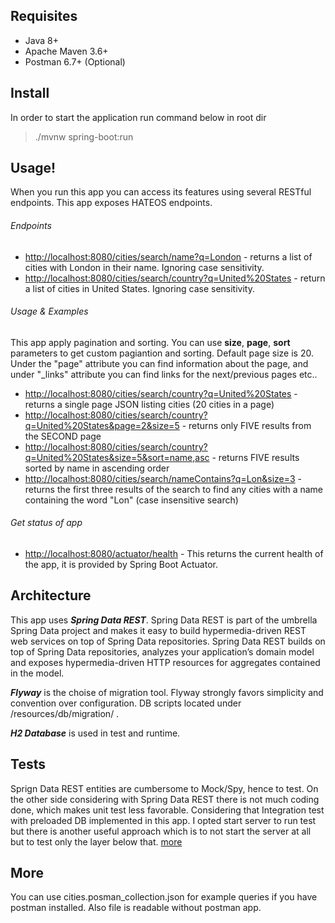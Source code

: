 ## Requisites
* Java 8+   
* Apache Maven 3.6+
* Postman 6.7+ (Optional)

## Install
In order to start the application run command below in root dir
> ./mvnw spring-boot:run


## Usage!
When you run this app you can access its features using several RESTful endpoints. This app exposes HATEOS endpoints.

###### Endpoints
* <a href="http://localhost:8080/cities/search/name?q=London" target="_blank">http://localhost:8080/cities/search/name?q=London</a> - returns a list of cities with London in their name. Ignoring case sensitivity.
* <a href="http://localhost:8080/cities/search/country?q=United%20States" target="_blank">http://localhost:8080/cities/search/country?q=United%20States</a> - return a list of cities in United States. Ignoring case sensitivity.

###### Usage & Examples
This app apply pagination and sorting. You can use **size**, **page**, **sort** parameters to get custom pagiantion and sorting. Default page size is 20. Under the "page" attribute you can find information about the page, and under "_links" attribute you can find links for the next/previous pages etc..

* <a href="http://localhost:8080/cities/search/country?q=United%20States" target="_blank">http://localhost:8080/cities/search/country?q=United%20States</a> - returns a single page JSON listing cities (20 cities in a page)
* <a href="http://localhost:8080/cities/search/country?q=United%20States&page=2&size=5" target="_blank">http://localhost:8080/cities/search/country?q=United%20States&page=2&size=5</a> - returns only FIVE results from the SECOND page
* <a href="http://localhost:8080/cities/search/country?q=United%20States&size=5&sort=name,asc" target="_blank">http://localhost:8080/cities/search/country?q=United%20States&size=5&sort=name,asc</a> - returns FIVE results sorted by name in ascending order
* <a href="http://localhost:8080/cities/search/nameContains?q=Lon&size=3" target="_blank">http://localhost:8080/cities/search/nameContains?q=Lon&size=3</a> - returns the first three results of the search to find any cities with a name containing the word "Lon" (case insensitive search)

###### Get status of app
* <a href="http://localhost:8080/actuator/health" target="_blank">http://localhost:8080/actuator/health</a> - This returns the current health of the app, it is provided by Spring Boot Actuator.

## Architecture

This app uses ***Spring Data REST***. Spring Data REST is part of the umbrella Spring Data project and makes it easy to build hypermedia-driven REST web services on top of Spring Data repositories.
Spring Data REST builds on top of Spring Data repositories, analyzes your application’s domain model and exposes hypermedia-driven HTTP resources for aggregates contained in the model.

***Flyway*** is the choise of migration tool. Flyway strongly favors simplicity and convention over configuration. DB scripts located under /resources/db/migration/ .

***H2 Database*** is used in test and runtime.

## Tests
Sprign Data REST entities are cumbersome to Mock/Spy, hence to test. On the other side considering with Spring Data REST there is not much coding done, which makes unit test less favorable. Considering that Integration test with preloaded DB implemented in this app. I opted start server to run test but there is another useful approach which is to not start the server at all but to test only the layer below that. <a href="https://spring.io/guides/gs/testing-web/" target="_blank">more</a> 

## More
You can use cities.posman_collection.json for example queries if you have postman installed. Also file is readable without postman app. 